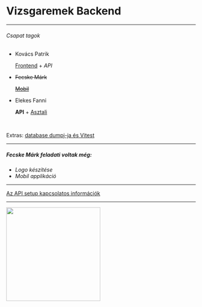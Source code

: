 <h1>Vizsgaremek Backend</h1>
<hr>
<h6>Csapat tagok</h6>
<ul>
    <li>Kovács Patrik
      <p><a href="https://github.com/Patrik3229/Vizsgaremek_Frontend">Frontend</a> + <i>API</i></p>
    </li>
    <s><li>Fecske Márk
      <p><a href="">Mobil</a></p>
    </li></s>
    <li>Elekes Fanni
      <p><b>API</b> + <a href="https://github.com/EFanni05/Vizsgaremek_Asztali">Asztali</a></p>
    </li>
</ul><br>
<p>Extras: <a href="https://github.com/EFanni05/Vizsgaremek_extras">database dumpj-ja és Vitest</a></p>
<hr>
<h5>Fecske Márk feladati voltak még:</h5>
<i><ul>
  <li>Logo készítése</li>
  <li>Mobil applikáció</li>
</ul></i>
<hr>
<a href="https://github.com/Patrik3229/Vizsgaremek_Backend/wiki">Az API setup kapcsolatos információk</a>
<hr>
<img src="https://i.giphy.com/jmSaWt3akL4Qa5d4J6.webp" height="250">
